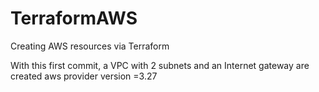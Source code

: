 # TerraformAWS
Creating AWS resources via Terraform

With this first commit, a VPC with 2 subnets and an Internet gateway are created
aws provider version =3.27
